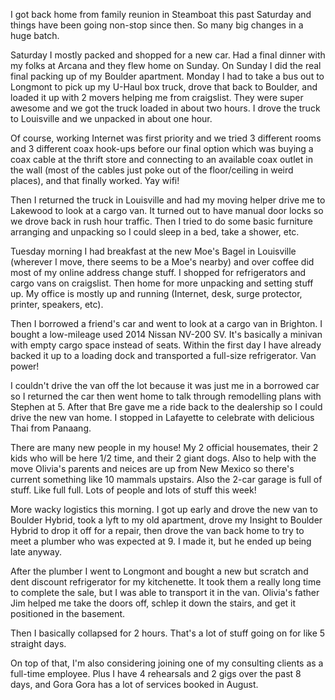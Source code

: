 I got back home from family reunion in Steamboat this past Saturday and things have been going non-stop since then. So many big changes in a huge batch.

Saturday I mostly packed and shopped for a new car. Had a final dinner with my folks at Arcana and they flew home on Sunday. On Sunday I did the real final packing up of my Boulder apartment. Monday I had to take a bus out to Longmont to pick up my U-Haul box truck, drove that back to Boulder, and loaded it up with 2 movers helping me from craigslist. They were super awesome and we got the truck loaded in about two hours. I drove the truck to Louisville and we unpacked in about one hour.  

Of course, working Internet was first priority and we tried 3 different rooms and 3 different coax hook-ups before our final option which was buying a coax cable at the thrift store and connecting to an available coax outlet in the wall (most of the cables just poke out of the floor/ceiling in weird places), and that finally worked. Yay wifi!

Then I returned the truck in Louisville and had my moving helper drive me to Lakewood to look at a cargo van. It turned out to have manual door locks so we drove back in rush hour traffic. Then I tried to do some basic furniture arranging and unpacking so I could sleep in a bed, take a shower, etc.

Tuesday morning I had breakfast at the new Moe's Bagel in Louisville (wherever I move, there seems to be a Moe's nearby) and over coffee did most of my online address change stuff. I shopped for refrigerators and cargo vans on craigslist. Then home for more unpacking and setting stuff up. My office is mostly up and running (Internet, desk, surge protector, printer, speakers, etc).

Then I borrowed a friend's car and went to look at a cargo van in Brighton. I bought a low-mileage used 2014 Nissan NV-200 SV. It's basically a minivan with empty cargo space instead of seats. Within the first day I have already backed it up to a loading dock and transported a full-size refrigerator. Van power!

I couldn't drive the van off the lot because it was just me in a borrowed car so I returned the car then went home to talk through remodelling plans with Stephen at 5. After that Bre gave me a ride back to the dealership so I could drive the new van home. I stopped in Lafayette to celebrate with delicious Thai from Panaang.

There are many new people in my house! My 2 official housemates, their 2 kids who will be here 1/2 time, and their 2 giant dogs. Also to help with the move Olivia's parents and neices are up from New Mexico so there's current something like 10 mammals upstairs. Also the 2-car garage is full of stuff. Like full full. Lots of people and lots of stuff this week!

More wacky logistics this morning. I got up early and drove the new van to Boulder Hybrid, took a lyft to my old apartment, drove my Insight to Boulder Hybrid to drop it off for a repair, then drove the van back home to try to meet a plumber who was expected at 9. I made it, but he ended up being late anyway.

After the plumber I went to Longmont and bought a new but scratch and dent discount refrigerator for my kitchenette. It took them a really long time to complete the sale, but I was able to transport it in the van. Olivia's father Jim helped me take the doors off, schlep it down the stairs, and get it positioned in the basement.

Then I basically collapsed for 2 hours. That's a lot of stuff going on for like 5 straight days.

On top of that, I'm also considering joining one of my consulting clients as a full-time employee. Plus I have 4 rehearsals and 2 gigs over the past 8 days, and Gora Gora has a lot of services booked in August.

